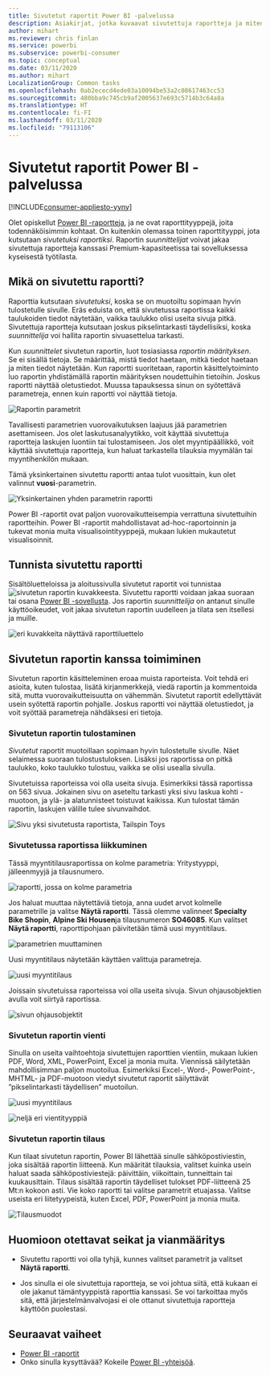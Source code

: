```yaml
---
title: Sivutetut raportit Power BI -palvelussa
description: Asiakirjat, jotka kuvaavat sivutettuja raportteja ja miten niitä voi tarkastella Power BI-palvelussa
author: mihart
ms.reviewer: chris finlan
ms.service: powerbi
ms.subservice: powerbi-consumer
ms.topic: conceptual
ms.date: 03/11/2020
ms.author: mihart
LocalizationGroup: Common tasks
ms.openlocfilehash: 0ab2ececd4ede03a10094be53a2c08617463cc53
ms.sourcegitcommit: 480bba9c745cb9af2005637e693c5714b3c64a8a
ms.translationtype: HT
ms.contentlocale: fi-FI
ms.lasthandoff: 03/11/2020
ms.locfileid: "79113106"
---
```

# <a name="paginated-reports-in-the-power-bi-service"></a>Sivutetut raportit Power BI -palvelussa

[!INCLUDE[consumer-appliesto-yyny](../includes/consumer-appliesto-yyny.md)]

Olet opiskellut [Power BI -raportteja](end-user-reports.md), ja ne ovat raporttityyppejä, joita todennäköisimmin kohtaat. On kuitenkin olemassa toinen raporttityyppi, jota kutsutaan *sivutetuksi raportiksi*. Raportin *suunnittelijat* voivat jakaa sivutettuja raportteja kanssasi Premium-kapasiteetissa tai sovelluksessa kyseisestä työtilasta. 

## <a name="what-is-a-paginated-report"></a>Mikä on sivutettu raportti?

Raporttia kutsutaan *sivutetuksi*, koska se on muotoiltu sopimaan hyvin tulostetulle sivulle. Eräs eduista on, että sivutetussa raportissa kaikki taulukoiden tiedot näytetään, vaikka taulukko olisi useita sivuja pitkä. Sivutettuja raportteja kutsutaan joskus pikselintarkasti täydellisiksi, koska *suunnittelija* voi hallita raportin sivuasettelua tarkasti.

Kun *suunnittelet* sivutetun raportin, luot tosiasiassa *raportin määrityksen*. Se ei sisällä tietoja. Se määrittää, mistä tiedot haetaan, mitkä tiedot haetaan ja miten tiedot näytetään. Kun raportti suoritetaan, raportin käsittelytoiminto luo raportin yhdistämällä raportin määrityksen noudettuihin tietoihin. Joskus raportti näyttää oletustiedot. Muussa tapauksessa sinun on syötettävä parametreja, ennen kuin raportti voi näyttää tietoja. 

   ![Raportin parametrit](./media/end-user-paginated-report/power-bi-report-parameters.png)

Tavallisesti parametrien vuorovaikutuksen laajuus jää parametrien asettamiseen. Jos olet laskutusanalyytikko, voit käyttää sivutettuja raportteja laskujen luontiin tai tulostamiseen. Jos olet myyntipäällikkö, voit käyttää sivutettuja raportteja, kun haluat tarkastella tilauksia myymälän tai myyntihenkilön mukaan. 

Tämä yksinkertainen sivutettu raportti antaa tulot vuosittain, kun olet valinnut **vuosi**-parametrin. 

![Yksinkertainen yhden parametrin raportti](./media/end-user-paginated-report/power-bi-report-simple.png)

Power BI -raportit ovat paljon vuorovaikutteisempia verrattuna sivutettuihin raportteihin. Power BI -raportit mahdollistavat ad-hoc-raportoinnin ja tukevat monia muita visualisointityyppejä, mukaan lukien mukautetut visualisoinnit.

## <a name="identify-a-paginated-report"></a>Tunnista sivutettu raportti

Sisältöluetteloissa ja aloitussivulla sivutetut raportit voi tunnistaa ![sivutetun raportin kuvakkeesta](media/end-user-paginated-report/power-bi-report-icon.png).  Sivutettu raportti voidaan jakaa suoraan tai osana [Power BI -sovellusta](end-user-apps.md). Jos raportin *suunnittelija* on antanut sinulle käyttöoikeudet, voit jakaa sivutetun raportin uudelleen ja tilata sen itsellesi ja muille.

![eri kuvakkeita näyttävä raporttiluettelo](./media/end-user-paginated-report/power-bi-report-list.png)

## <a name="interact-with-a-paginated-report"></a>Sivutetun raportin kanssa toimiminen

Sivutetun raportin käsitteleminen eroaa muista raporteista. Voit tehdä eri asioita, kuten tulostaa, lisätä kirjanmerkkejä, viedä raportin ja kommentoida sitä, mutta vuorovaikutteisuutta on vähemmän. Sivutetut raportit edellyttävät usein syötettä raportin pohjalle.  Joskus raportti voi näyttää oletustiedot, ja voit syöttää parametreja nähdäksesi eri tietoja.

### <a name="print-a-paginated-report"></a>Sivutetun raportin tulostaminen

*Sivutetut* raportit muotoillaan sopimaan hyvin tulostetulle sivulle. Näet selaimessa suoraan tulostustuloksen. Lisäksi jos raportissa on pitkä taulukko, koko taulukko tulostuu, vaikka se olisi usealla sivulla. 

Sivutetuissa raporteissa voi olla useita sivuja. Esimerkiksi tässä raportissa on 563 sivua. Jokainen sivu on aseteltu tarkasti yksi sivu laskua kohti -muotoon, ja ylä- ja alatunnisteet toistuvat kaikissa. Kun tulostat tämän raportin, laskujen välille tulee sivunvaihdot.

   ![Sivu yksi sivutetusta raportista, Tailspin Toys](./media/end-user-paginated-report/power-bi-paginated-500.png)


### <a name="navigate-the-paginated-report"></a>Sivutetussa raportissa liikkuminen

Tässä myyntitilausraportissa on kolme parametria: Yritystyyppi, jälleenmyyjä ja tilausnumero. 

![raportti, jossa on kolme parametria](./media/end-user-paginated-report/power-bi-parameter.png)

Jos haluat muuttaa näytettäviä tietoja, anna uudet arvot kolmelle parametrille ja valitse **Näytä raportti**. Tässä olemme valinneet **Specialty Bike Shopin**, **Alpine Ski Housen**ja tilausnumeron **SO46085**. Kun valitset **Näytä raportti**, raporttipohjaan päivitetään tämä uusi myyntitilaus.

![parametrien muuttaminen](./media/end-user-paginated-report/power-bi-order.png)

Uusi myyntitilaus näytetään käyttäen valittuja parametreja. 

![uusi myyntitilaus](./media/end-user-paginated-report/power-bi-new-order.png)

Joissain sivutetuissa raporteissa voi olla useita sivuja.  Sivun ohjausobjektien avulla voit siirtyä raportissa. 

![sivun ohjausobjektit](./media/end-user-paginated-report/power-bi-page.png)

### <a name="export-the-paginated-report"></a>Sivutetun raportin vienti
Sinulla on useita vaihtoehtoja sivutettujen raporttien vientiin, mukaan lukien PDF, Word, XML, PowerPoint, Excel ja monia muita. Viennissä säilytetään mahdollisimman paljon muotoilua. Esimerkiksi Excel-, Word-, PowerPoint-, MHTML- ja PDF-muotoon viedyt sivutetut raportit säilyttävät ”pikselintarkasti täydellisen” muotoilun. 

![uusi myyntitilaus](./media/end-user-paginated-report/power-bi-exporting.png)

![neljä eri vientityyppiä](./media/end-user-paginated-report/power-bi-four.png)

### <a name="subscribe-to-the-paginated-report"></a>Sivutetun raportin tilaus
Kun tilaat sivutetun raportin, Power BI lähettää sinulle sähköpostiviestin, joka sisältää raportin liitteenä. Kun määrität tilauksia, valitset kuinka usein haluat saada sähköpostiviestejä: päivittäin, viikoittain, tunneittain tai kuukausittain. Tilaus sisältää raportin täydelliset tulokset PDF-liitteenä 25 Mt:n kokoon asti. Vie koko raportti tai valitse parametrit etuajassa. Valitse useista eri liitetyypeistä, kuten Excel, PDF, PowerPoint ja monia muita.  

![Tilausmuodot](./media/end-user-paginated-report/power-bi-export-list.png)

## <a name="considerations-and-troubleshooting"></a>Huomioon otettavat seikat ja vianmääritys

- Sivutettu raportti voi olla tyhjä, kunnes valitset parametrit ja valitset **Näytä raportti**.

- Jos sinulla ei ole sivutettuja raportteja, se voi johtua siitä, että kukaan ei ole jakanut tämäntyyppistä raporttia kanssasi. Se voi tarkoittaa myös sitä, että järjestelmänvalvojasi ei ole ottanut sivutettuja raportteja käyttöön puolestasi. 

 

## <a name="next-steps"></a>Seuraavat vaiheet
- [Power BI -raportit](end-user-reports.md)
- Onko sinulla kysyttävää? Kokeile [Power BI -yhteisöä](https://community.powerbi.com/).

